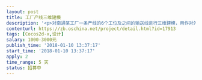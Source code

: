 ```yaml
---                
layout: post       
title: 工厂产线三维建模           
description: '<p>对南通某工厂一条产线的6个工位及之间的输送线进行三维建模，用作对外展示页面的图片。由于工厂保密要求，不能现场拍照，因此需要到现场进行测量及草图描绘，报价请包含差旅费用。效果图见附件。</p>'     
contenturl: https://zb.oschina.net/project/detail.html?id=17913      
tags: [Cocos2d-x,设计]            
salary: 1000-3000元          
publish_time: '2018-01-10 13:37:17'         
start_time: '2018-01-10 13:37:17'           
apply: 2                   
time_range: 5 天              
status: 招募中                  
---                 
```

